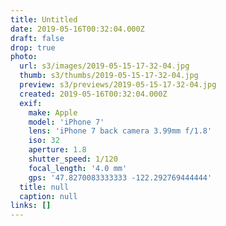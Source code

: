 ```yaml
---
title: Untitled
date: 2019-05-16T00:32:04.000Z
draft: false
drop: true
photo:
  url: s3/images/2019-05-15-17-32-04.jpg
  thumb: s3/thumbs/2019-05-15-17-32-04.jpg
  preview: s3/previews/2019-05-15-17-32-04.jpg
  created: 2019-05-16T00:32:04.000Z
  exif:
    make: Apple
    model: 'iPhone 7'
    lens: 'iPhone 7 back camera 3.99mm f/1.8'
    iso: 32
    aperture: 1.8
    shutter_speed: 1/120
    focal_length: '4.0 mm'
    gps: '47.8270083333333 -122.292769444444'
  title: null
  caption: null
links: []
---
```

